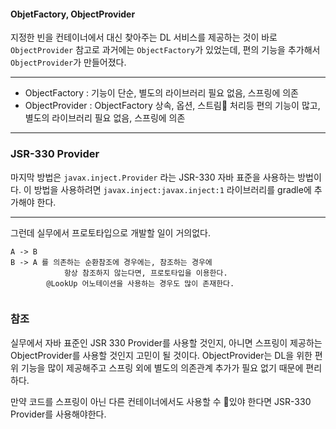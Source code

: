 
#### ObjetFactory, ObjectProvider

지정한 빈을 컨테이너에서 대신 찾아주는 DL 서비스를 제공하는 것이 바로 `ObjectProvider` 참고로 과거에는 `ObjectFactory`가 있었는데, 편의 기능을 추가해서 `ObjectProvider`가 만들어졌다.

---

- ObjectFactory : 기능이 단순, 별도의 라이브러리 필요 없음, 스프링에 의존
- ObjectProvider : ObjectFactory 상속, 옵션, 스트림 처리등 편의 기능이 많고, 별도의 라이브러리 필요 없음, 스프링에 의존

---

### JSR-330 Provider

마지막 방법은 `javax.inject.Provider` 라는 JSR-330 자바 표준을 사용하는 방법이다.
이 방법을 사용하려면 `javax.inject:javax.inject:1` 라이브러리를 gradle에 추가해야 한다.

---

그런데 실무에서 프로토타입으로 개발할 일이 거의없다.

```text
A -> B 
B -> A 를 의존하는 순환참조에 경우에는, 참조하는 경우에
			항상 참조하지 않는다면, 프로토타입을 이용한다.
		@LookUp 어노테이션을 사용하는 경우도 많이 존재한다.
	
```

### 참조

실무에서 자바 표준인 JSR 330 Provider를 사용할 것인지, 아니면 스프링이 제공하는 ObjectProvider를 사용할 것인지 고민이 될 것이다.
ObjectProvider는 DL을 위한 편위 기능을 많이 제공해주고 스프링 외에 별도의 의존관계 추가가 필요 없기 때문에 편리하다.

만약 코드를 스프링이 아닌 다른 컨테이너에서도 사용할 수 있야 한다면 JSR-330 Provider를 사용해야한다.
	